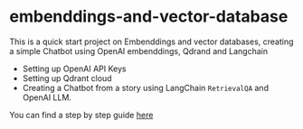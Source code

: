 # embenddings-and-vector-database

This is a quick start project on Embenddings and vector databases, creating a simple Chatbot using OpenAI embenddings, Qdrand and Langchain

- Setting up OpenAI API Keys
- Setting up Qdrant cloud
- Creating a Chatbot from a story using LangChain `RetrievalQA` and OpenAI LLM.

You can find a step by step guide [here](https://wwww.nderic.com/blog/embenddings-and-vector-databases)
